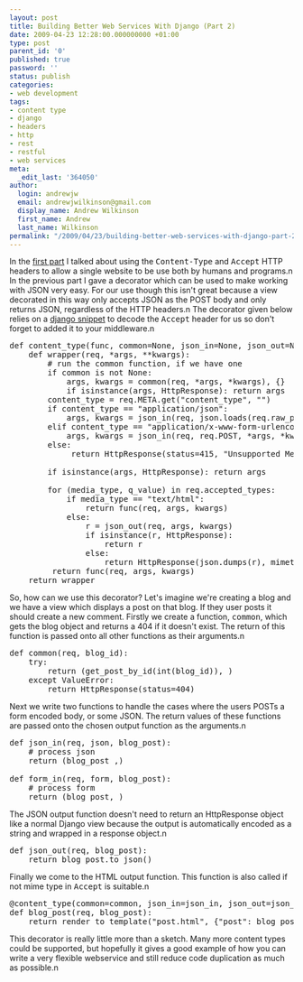 ```yaml
---
layout: post
title: Building Better Web Services With Django (Part 2)
date: 2009-04-23 12:28:00.000000000 +01:00
type: post
parent_id: '0'
published: true
password: ''
status: publish
categories:
- web development
tags:
- content type
- django
- headers
- http
- rest
- restful
- web services
meta:
  _edit_last: '364050'
author:
  login: andrewjw
  email: andrewjwilkinson@gmail.com
  display_name: Andrew Wilkinson
  first_name: Andrew
  last_name: Wilkinson
permalink: "/2009/04/23/building-better-web-services-with-django-part-2/"
---
```

In the <a href="http://andrewwilkinson.wordpress.com/2009/04/08/building-better-web-services-with-django-part-1/">first part</a> I talked about using the <tt>Content-Type</tt> and <tt>Accept</tt> HTTP headers to allow a single website to be use both by humans and programs.n
In the previous part I gave a decorator which can be used to make working with JSON very easy. For our use though this isn't great because a view decorated in this way only accepts JSON as the POST body and only returns JSON, regardless of the HTTP headers.n
The decorator given below relies on a <a href="http://www.djangosnippets.org/snippets/1042/">django snippet</a> to decode the <tt>Accept</tt> header for us so don't forget to added it to your middleware.n
<pre>
def content_type(func, common=None, json_in=None, json_out=None, form_in=None):
    def wrapper(req, *args, **kwargs):
        # run the common function, if we have one
        if common is not None:
            args, kwargs = common(req, *args, *kwargs), {}
            if isinstance(args, HttpResponse): return args
        content_type = req.META.get("content_type", "")
        if content_type == "application/json":
            args, kwargs = json_in(req, json.loads(req.raw_post_data), *args, *kwargs), {}
        elif content_type == "application/x-www-form-urlencoded":
            args, kwargs = json_in(req, req.POST, *args, *kwargs), {}
        else:
             return HttpResponse(status=415, "Unsupported Media Type")

        if isinstance(args, HttpResponse): return args

        for (media_type, q_value) in req.accepted_types:
            if media_type == "text/html":
                return func(req, args, kwargs)
            else:
                r = json_out(req, args, kwargs)
                if isinstance(r, HttpResponse):
                    return r
                else:
                    return HttpResponse(json.dumps(r), mimetype="application/json")
         return func(req, args, kwargs)
    return wrapper
</pre>
So, how can we use this decorator? Let's imagine we're creating a blog and we have a view which displays a post on that blog. If they user posts it should create a new comment. Firstly we create a function, <tt>common</tt>, which gets the blog object and returns a 404 if it doesn't exist. The return of this function is passed onto all other functions as their arguments.n
<pre>
def common(req, blog_id):
    try:
        return (get_post_by_id(int(blog_id)), )
    except ValueError:
        return HttpResponse(status=404)
</pre>
Next we write two functions to handle the cases where the users POSTs a form encoded body, or some JSON. The return values of these functions are passed onto the chosen output function as the arguments.n
<pre>
def json_in(req, json, blog_post):
    # process json
    return (blog_post ,)

def form_in(req, form, blog_post):
    # process form
    return (blog_post, )
</pre>
The JSON output function doesn't need to return an HttpResponse object like a normal Django view because the output is automatically encoded as a string and wrapped in a response object.n
<pre>
def json_out(req, blog_post):
    return blog_post.to_json()
</pre>
Finally we come to the HTML output function. This function is also called if not mime type in <tt>Accept</tt> is suitable.n
<pre>
@content_type(common=common, json_in=json_in, json_out=json_out, form_in=form_in)
def blog_post(req, blog_post):
    return render_to_template("post.html", {"post": blog_post})
</pre>
This decorator is really little more than a sketch. Many more content types could be supported, but hopefully it gives a good example of how you can write a very flexible webservice and still reduce code duplication as much as possible.n
